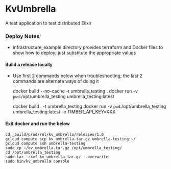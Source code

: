 # KvUmbrella

A test application to test distributed Elixir

### Deploy Notes

-   infrastructure_example directory provides terraform and Docker files to show how to deploy; just substitute the appropriate values

#### Build a release locally

-   Use first 2 commands below when troubleshooting; the last 2 commands
    are alternate ways of doing it

      docker build --no-cache -t umbrella_testing .
      docker run -v `pwd`:/opt/umbrella_testing umbrella_testing:latest

      docker build . -t umbrella_testing
      docker run -v `pwd`:/opt/umbrella_testing umbrella_testing:latest -e TIMBER_API_KEY=XXX

#### Exit docker and run the below

    cd _build/prod/rel/kv_umbrella/releases/1.0
    gcloud compute scp kv_umbrella.tar.gz umbrella-testing:~/
    gcloud compute ssh umbrella-testing
    sudo cp ~/kv_umbrella.tar.gz /opt/umbrella_testing/
    cd /opt/umbrella_testing
    sudo tar -zxvf kv_umbrella.tar.gz --overwrite
    sudo bin/kv_umbrella console
